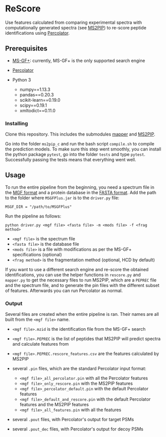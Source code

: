 # ReScore

Use features calculated from comparing experimental spectra with computationally generated spectra (see [MS2PIP](https://github.com/sdgroeve/ms2pip_c)) to re-score peptide identifications using [Percolator](https://github.com/percolator/percolator/).

## Prerequisites

- [MS-GF+](https://omics.pnl.gov/software/ms-gf): currently, MS-GF+ is the only supported search engine
- [Percolator](https://github.com/percolator/percolator/)
- Python 3

  - numpy==1.13.3
  - pandas==0.20.3
  - scikit-learn==0.19.0
  - scipy==0.19.1
  - xmltodict==0.11.0

### Installing

Clone this repository. This includes the submodules [mapper](https://github.com/anasilviacs/mapper/tree/0ee46adcbb20a118a8274908255cc8b3f95a51db) and [MS2PIP](https://github.com/anasilviacs/ms2pip_c/tree/6f037dc2d0797cd25061aaed8091d625123971e1).

Go into the folder `ms2pip_c` and run the bash script `compile.sh` to compile the prediction models. To make sure this step went smoothly, you can install the python package `pytest`, go into the folder `tests` and type `pytest`. Successfully passing the tests means that everything went well.

## Usage

To run the entire pipeline from the beginning, you need a spectrum file in the [MGF format](http://www.matrixscience.com/help/data_file_help.html) and a protein database in the [FASTA format](https://zhanglab.ccmb.med.umich.edu/FASTA/). Add the path to the folder where `MSGFPlus.jar` is to the `driver.py` file:

```
MSGF_DIR = "/path/to/MSGFPlus"
```

Run the pipeline as follows:

```
python driver.py <mgf file> <fasta file> -m <mods file> -f <frag method>
```

- `<mgf file>` is the spectrum file
- `<fasta file>` is the database file
- `<mods file>` is a file with modifications as per the MS-GF+ specifications (optional)
- `<frag method>` is the fragmentation method (optional, HCD by default)

If you want to use a different search engine and re-score the obtained identifications, you can use the helper functions in `rescore.py` and `mapper.py` to get the necessary files to run MS2PIP, which are a `PEPREC` file and the spectrum file, and to generate the pin files with the different subset of features. Afterwards you can run Percolator as normal.

### Output

Several files are created when the entire pipeline is ran. Their names are all built from the `<mgf file>` name.

- `<mgf file>.mzid` is the identification file from the MS-GF+ search
- `<mgf file>.PEPREC` is the list of peptides that MS2PIP will predict spectra and calculate features from
- `<mgf file>.PEPREC.rescore_features.csv` are the features calculated by MS2PIP
- several `.pin` files, which are the standard Percolator input format:

  - `<mgf file>_all_percolator.pin` with all the Percolator features
  - `<mgf file>_only_rescore.pin` with the MS2PIP features
  - `<mgf file>_percolator_default.pin` with the default Percolator features
  - `<mgf file>_default_and_rescore.pin` with the default Percolator features and the MS2PIP features
  - `<mgf file>_all_features.pin` with all the features

- several `.pout` files, with Percolator's output for target PSMs
- several `.pout_dec` files, with Percolator's output for decoy PSMs
